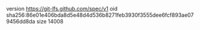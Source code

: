 version https://git-lfs.github.com/spec/v1
oid sha256:86e01e406bda8d5e48d4d536b8271feb3930f3555dee6fcf893ae079456dd8da
size 14008
